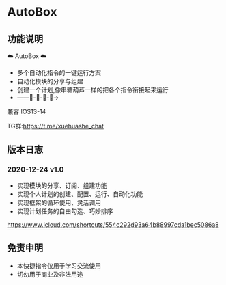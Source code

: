 # AutoBox

## 功能说明

☁️ AutoBox  ☁️
- 多个自动化指令的一键运行方案
- 自动化模块的分享与组建
- 创建一个计划,像串糖葫芦一样的把各个指令衔接起来运行
- ——🤖-🤖-🤖-🤖→

兼容  IOS13-14

TG群:https://t.me/xuehuashe_chat

## 版本日志

### 2020-12-24 v1.0
- 实现模块的分享、订阅、组建功能
- 实现个人计划的创建、配置、运行、自动化功能
- 实现框架的循环使用、灵活调用
- 实现计划任务的自由勾选、巧妙排序

https://www.icloud.com/shortcuts/554c292d93a64b88997cda1bec5086a8

## 免责申明
- 本快捷指令仅用于学习交流使用
- 切勿用于商业及非法用途
